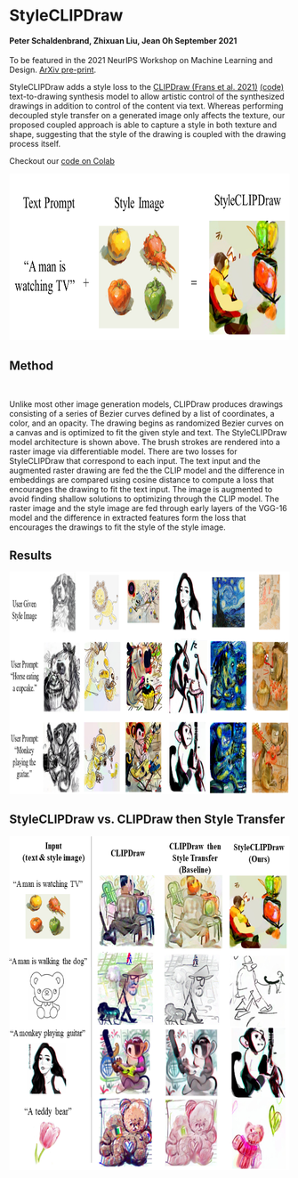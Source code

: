 # StyleCLIPDraw
#### Peter Schaldenbrand, Zhixuan Liu, Jean Oh September 2021

To be featured in the 2021 NeurIPS Workshop on Machine Learning and Design. 
[ArXiv pre-print](https://arxiv.org/abs/2111.03133).

StyleCLIPDraw adds a style loss to the [CLIPDraw (Frans et al. 2021)](https://arxiv.org/pdf/2106.14843.pdf) [(code)](https://github.com/kvfrans/clipdraw) text-to-drawing synthesis model to allow artistic control of the synthesized drawings in addition to control of the content via text.  Whereas performing decoupled style transfer on a generated image only affects the texture, our proposed coupled approach is able to capture  a  style in both texture and shape, suggesting that the style of the drawing is coupled with the drawing process itself.

Checkout our [code on Colab](https://colab.research.google.com/github/pschaldenbrand/StyleCLIPDraw/blob/master/Style_ClipDraw.ipynb)

<p align="left">
    <img src="images/styleclipdraw_main_example.png" height="300" title="">
</p>

## Method


<!-- <p align="left">
    <img src="images/method.PNG" height="400" title="">
</p> -->

<p align="left">
    <img src="images/method_animated.gif" height="450" title="">
</p>

Unlike most other image generation models, CLIPDraw produces drawings consisting of a series of Bezier curves defined by a list of coordinates, a color, and an opacity.  The drawing begins as randomized Bezier curves on a canvas and is optimized to fit the given style and text. The StyleCLIPDraw model architecture is shown above.  The brush strokes are rendered into a raster image via  differentiable model.  There are two losses for StyleCLIPDraw that correspond to each input.  The text input and the augmented raster drawing are fed the the CLIP model and the difference in embeddings are compared using cosine distance to compute a loss that encourages the drawing to fit the text input.  The image is augmented to avoid finding shallow solutions to optimizing through the CLIP model.  The raster image and the style image are fed through early layers of the VGG-16  model and the difference in extracted features form the loss that encourages the drawings to fit the style of the style image.



## Results


<p align="left">
    <img src="images/results.png" height="400" title="">
</p>


## StyleCLIPDraw vs. CLIPDraw then Style Transfer


<p align="left">
    <img src="images/style_transfer_results.png" height="600" title="">
</p>
